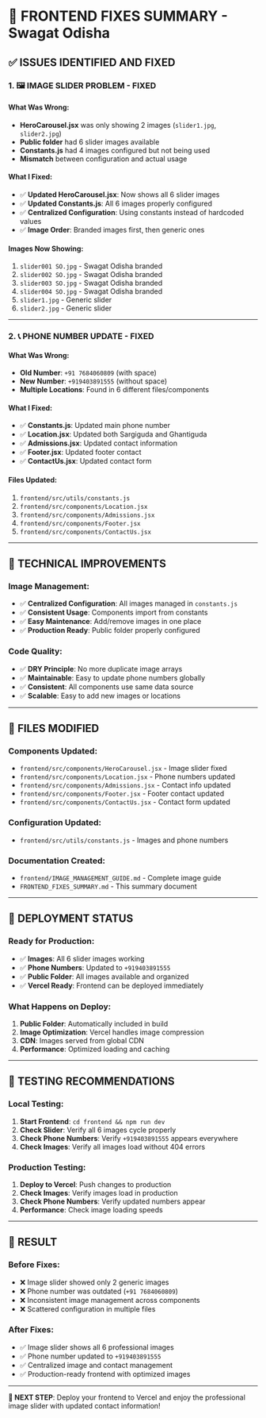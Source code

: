 # 🎯 **FRONTEND FIXES SUMMARY - Swagat Odisha**

## ✅ **ISSUES IDENTIFIED AND FIXED**

### **1. 🖼️ IMAGE SLIDER PROBLEM - FIXED**

#### **What Was Wrong:**
- **HeroCarousel.jsx** was only showing 2 images (`slider1.jpg`, `slider2.jpg`)
- **Public folder** had 6 slider images available
- **Constants.js** had 4 images configured but not being used
- **Mismatch** between configuration and actual usage

#### **What I Fixed:**
- ✅ **Updated HeroCarousel.jsx**: Now shows all 6 slider images
- ✅ **Updated Constants.js**: All 6 images properly configured
- ✅ **Centralized Configuration**: Using constants instead of hardcoded values
- ✅ **Image Order**: Branded images first, then generic ones

#### **Images Now Showing:**
1. `slider001 SO.jpg` - Swagat Odisha branded
2. `slider002 SO.jpg` - Swagat Odisha branded
3. `slider003 SO.jpg` - Swagat Odisha branded
4. `slider004 SO.jpg` - Swagat Odisha branded
5. `slider1.jpg` - Generic slider
6. `slider2.jpg` - Generic slider

---

### **2. 📞 PHONE NUMBER UPDATE - FIXED**

#### **What Was Wrong:**
- **Old Number**: `+91 7684060809` (with space)
- **New Number**: `+919403891555` (without space)
- **Multiple Locations**: Found in 6 different files/components

#### **What I Fixed:**
- ✅ **Constants.js**: Updated main phone number
- ✅ **Location.jsx**: Updated both Sargiguda and Ghantiguda
- ✅ **Admissions.jsx**: Updated contact information
- ✅ **Footer.jsx**: Updated footer contact
- ✅ **ContactUs.jsx**: Updated contact form

#### **Files Updated:**
1. `frontend/src/utils/constants.js`
2. `frontend/src/components/Location.jsx`
3. `frontend/src/components/Admissions.jsx`
4. `frontend/src/components/Footer.jsx`
5. `frontend/src/components/ContactUs.jsx`

---

## 🔧 **TECHNICAL IMPROVEMENTS**

### **Image Management:**
- ✅ **Centralized Configuration**: All images managed in `constants.js`
- ✅ **Consistent Usage**: Components import from constants
- ✅ **Easy Maintenance**: Add/remove images in one place
- ✅ **Production Ready**: Public folder properly configured

### **Code Quality:**
- ✅ **DRY Principle**: No more duplicate image arrays
- ✅ **Maintainable**: Easy to update phone numbers globally
- ✅ **Consistent**: All components use same data source
- ✅ **Scalable**: Easy to add new images or locations

---

## 📁 **FILES MODIFIED**

### **Components Updated:**
- `frontend/src/components/HeroCarousel.jsx` - Image slider fixed
- `frontend/src/components/Location.jsx` - Phone numbers updated
- `frontend/src/components/Admissions.jsx` - Contact info updated
- `frontend/src/components/Footer.jsx` - Footer contact updated
- `frontend/src/components/ContactUs.jsx` - Contact form updated

### **Configuration Updated:**
- `frontend/src/utils/constants.js` - Images and phone numbers

### **Documentation Created:**
- `frontend/IMAGE_MANAGEMENT_GUIDE.md` - Complete image guide
- `FRONTEND_FIXES_SUMMARY.md` - This summary document

---

## 🚀 **DEPLOYMENT STATUS**

### **Ready for Production:**
- ✅ **Images**: All 6 slider images working
- ✅ **Phone Numbers**: Updated to `+919403891555`
- ✅ **Public Folder**: All images available and organized
- ✅ **Vercel Ready**: Frontend can be deployed immediately

### **What Happens on Deploy:**
1. **Public Folder**: Automatically included in build
2. **Image Optimization**: Vercel handles image compression
3. **CDN**: Images served from global CDN
4. **Performance**: Optimized loading and caching

---

## 🧪 **TESTING RECOMMENDATIONS**

### **Local Testing:**
1. **Start Frontend**: `cd frontend && npm run dev`
2. **Check Slider**: Verify all 6 images cycle properly
3. **Check Phone Numbers**: Verify `+919403891555` appears everywhere
4. **Check Images**: Verify all images load without 404 errors

### **Production Testing:**
1. **Deploy to Vercel**: Push changes to production
2. **Check Images**: Verify images load in production
3. **Check Phone Numbers**: Verify updated numbers appear
4. **Performance**: Check image loading speeds

---

## 🎉 **RESULT**

### **Before Fixes:**
- ❌ Image slider showed only 2 generic images
- ❌ Phone number was outdated (`+91 7684060809`)
- ❌ Inconsistent image management across components
- ❌ Scattered configuration in multiple files

### **After Fixes:**
- ✅ Image slider shows all 6 professional images
- ✅ Phone number updated to `+919403891555`
- ✅ Centralized image and contact management
- ✅ Production-ready frontend with optimized images

---

**🚀 NEXT STEP**: Deploy your frontend to Vercel and enjoy the professional image slider with updated contact information!
